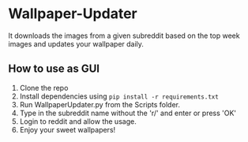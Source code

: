 # Wallpaper-Updater

It downloads the images from a given subreddit based on the top week images and updates your wallpaper daily.

## How to use as GUI

1. Clone the repo
2. Install dependencies using `pip install -r requirements.txt`
3. Run WallpaperUpdater.py from the Scripts folder.
4. Type in the subreddit name without the 'r/' and enter or press 'OK'
5. Login to reddit and allow the usage.
6. Enjoy your sweet wallpapers!
